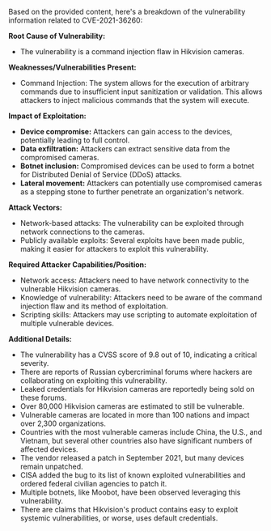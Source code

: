 Based on the provided content, here's a breakdown of the vulnerability information related to CVE-2021-36260:

**Root Cause of Vulnerability:**
- The vulnerability is a command injection flaw in Hikvision cameras.

**Weaknesses/Vulnerabilities Present:**
- Command Injection: The system allows for the execution of arbitrary commands due to insufficient input sanitization or validation. This allows attackers to inject malicious commands that the system will execute.

**Impact of Exploitation:**
- **Device compromise:** Attackers can gain access to the devices, potentially leading to full control.
- **Data exfiltration:** Attackers can extract sensitive data from the compromised cameras.
- **Botnet inclusion:** Compromised devices can be used to form a botnet for Distributed Denial of Service (DDoS) attacks.
- **Lateral movement:** Attackers can potentially use compromised cameras as a stepping stone to further penetrate an organization's network.

**Attack Vectors:**
- Network-based attacks: The vulnerability can be exploited through network connections to the cameras.
- Publicly available exploits: Several exploits have been made public, making it easier for attackers to exploit this vulnerability.

**Required Attacker Capabilities/Position:**
- Network access: Attackers need to have network connectivity to the vulnerable Hikvision cameras.
- Knowledge of vulnerability: Attackers need to be aware of the command injection flaw and its method of exploitation.
- Scripting skills: Attackers may use scripting to automate exploitation of multiple vulnerable devices.

**Additional Details:**
- The vulnerability has a CVSS score of 9.8 out of 10, indicating a critical severity.
- There are reports of Russian cybercriminal forums where hackers are collaborating on exploiting this vulnerability.
- Leaked credentials for Hikvision cameras are reportedly being sold on these forums.
- Over 80,000 Hikvision cameras are estimated to still be vulnerable.
- Vulnerable cameras are located in more than 100 nations and impact over 2,300 organizations.
- Countries with the most vulnerable cameras include China, the U.S., and Vietnam, but several other countries also have significant numbers of affected devices.
- The vendor released a patch in September 2021, but many devices remain unpatched.
- CISA added the bug to its list of known exploited vulnerabilities and ordered federal civilian agencies to patch it.
- Multiple botnets, like Moobot, have been observed leveraging this vulnerability.
- There are claims that Hikvision's product contains easy to exploit systemic vulnerabilities, or worse, uses default credentials.